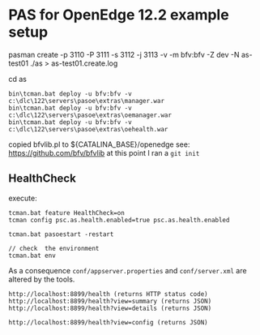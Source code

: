 # PAS for OpenEdge 12.2 example setup

pasman create -p 3110 -P 3111 -s 3112 -j 3113 -v -m bfv:bfv -Z dev -N as-test01 ./as > as-test01.create.log

cd as 

```
bin\tcman.bat deploy -u bfv:bfv -v c:\dlc\122\servers\pasoe\extras\manager.war
bin\tcman.bat deploy -u bfv:bfv -v c:\dlc\122\servers\pasoe\extras\oemanager.war
bin\tcman.bat deploy -u bfv:bfv -v c:\dlc\122\servers\pasoe\extras\oehealth.war
```

copied bfvlib.pl to ${CATALINA_BASE}/openedge
see: https://github.com/bfv/bfvlib
at this point I ran a `git init`

## HealthCheck
execute:
```
tcman.bat feature HealthCheck=on 
tcman config psc.as.health.enabled=true psc.as.health.enabled

tcman.bat pasoestart -restart

// check  the environment
tcman.bat env
```

As a consequence `conf/appserver.properties` and `conf/server.xml` are altered by the tools.

```
http://localhost:8899/health (returns HTTP status code)
http://localhost:8899/health?view=summary (returns JSON)
http://localhost:8899/health?view=details (returns JSON)

http://localhost:8899/health?view=config (returns JSON)
```

